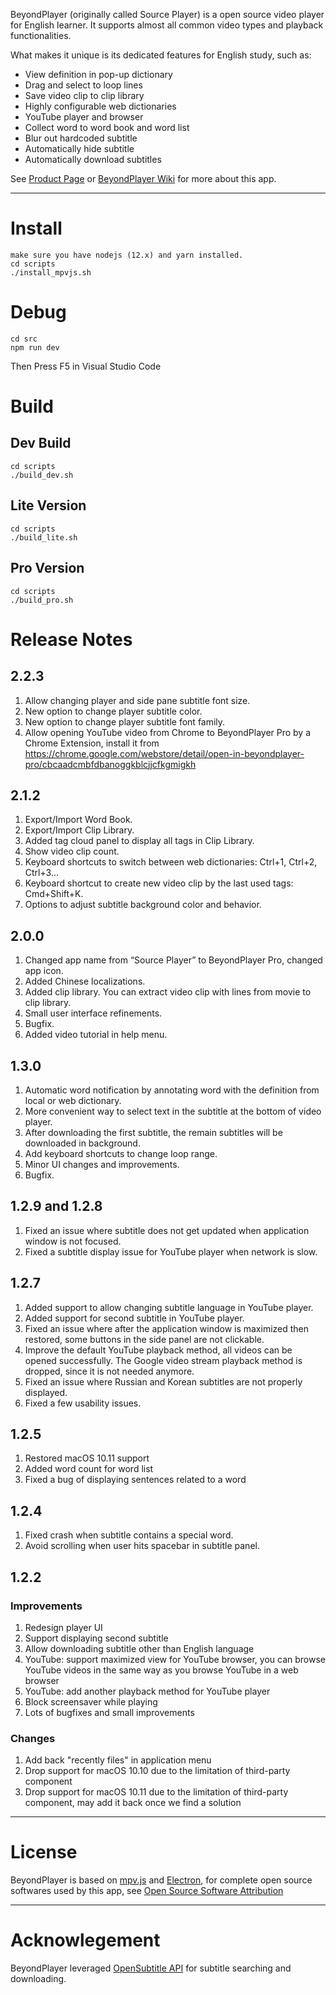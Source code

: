 

BeyondPlayer (originally called Source Player) is a open source video player for English learner. It supports almost all common video types and playback functionalities.

What makes it unique is its dedicated features for English study, such as:

* View definition in pop-up dictionary
* Drag and select to loop lines
* Save video clip to clip library
* Highly configurable web dictionaries
* YouTube player and browser 
* Collect word to word book and word list
* Blur out hardcoded subtitle 
* Automatically hide subtitle 
* Automatically download subtitles
 

See [Product Page](https://circleapps.co/) or [BeyondPlayer Wiki](https://github.com/circleapps/beyondplayer/wiki) for more about this app.

------

# Install
```
make sure you have nodejs (12.x) and yarn installed.
cd scripts
./install_mpvjs.sh
```

# Debug

```
cd src
npm run dev
```
Then Press F5 in Visual Studio Code

# Build

## Dev Build

```
cd scripts
./build_dev.sh   
```

## Lite Version

```
cd scripts
./build_lite.sh
```

## Pro Version

```
cd scripts
./build_pro.sh
```



# Release Notes

## 2.2.3

1. Allow changing player and side pane subtitle font size.
2. New option to change player subtitle color.
3. New option to change player subtitle font family.
4. Allow opening YouTube video from Chrome to BeyondPlayer Pro by a Chrome Extension, install it from https://chrome.google.com/webstore/detail/open-in-beyondplayer-pro/cbcaadcmbfdbanoggkblcjjcfkgmigkh

## 2.1.2

1. Export/Import Word Book.
2. Export/Import Clip Library.
3. Added tag cloud panel to display all tags in Clip Library.
4. Show video clip count.
5. Keyboard shortcuts to switch between web dictionaries: Ctrl+1, Ctrl+2, Ctrl+3...
6. Keyboard shortcut to create new video clip by the last used tags: Cmd+Shift+K.
7. Options to adjust subtitle background color and behavior.

## 2.0.0

1. Changed app name from “Source Player” to BeyondPlayer Pro, changed app icon.
2. Added Chinese localizations.
3. Added clip library. You can extract video clip with lines from movie to clip library.
4. Small user interface refinements.
5. Bugfix.
6. Added video tutorial in help menu.

## 1.3.0

1. Automatic word notification by annotating word with the definition from local or web dictionary.
2. More convenient way to select text in the subtitle at the bottom of video player.
3. After downloading the first subtitle, the remain subtitles will be downloaded in background.
4. Add keyboard shortcuts to change loop range.
5. Minor UI changes and improvements.
6. Bugfix.

## 1.2.9 and 1.2.8

1. Fixed an issue where subtitle does not get updated when application window is not focused.
2. Fixed a subtitle display issue for YouTube player when network is slow.

## 1.2.7

1. Added support to allow changing subtitle language in YouTube player.
2. Added support for second subtitle in YouTube player.
3. Fixed an issue where after the application window is maximized then restored, some buttons in the side panel are not clickable.
4. Improve the default YouTube playback method, all videos can be opened successfully. The Google video stream playback method is dropped, since it is not needed anymore.
5. Fixed an issue where Russian and Korean subtitles are not properly displayed.
6. Fixed a few usability issues.

## 1.2.5

1. Restored macOS 10.11 support
2. Added word count for word list
3. Fixed a bug of displaying sentences related to a word

## 1.2.4

1. Fixed crash when subtitle contains a special word.
2. Avoid scrolling when user hits spacebar in subtitle panel.

## 1.2.2

### Improvements
1. Redesign player UI
2. Support displaying second subtitle
3. Allow downloading subtitle other than English language
4. YouTube: support maximized view for YouTube browser, you can browse YouTube videos in the same way as you browse YouTube in a web browser
5. YouTube: add another playback method for YouTube player 
6. Block screensaver while playing 
7. Lots of bugfixes and small improvements

### Changes
1. Add back "recently files" in application menu
2. Drop support for macOS 10.10 due to the limitation of third-party component
3. Drop support for macOS 10.11 due to the limitation of third-party component, may add it back once we find a solution

-----


# License

BeyondPlayer is based on [mpv.js](https://github.com/Kagami/mpv.js/) and [Electron](https://electronjs.org/), for complete open source softwares used by this app, see
[Open Source Software Attribution](https://github.com/circleapps/sourceplayer/wiki/Open-Source-Software-Attribution)

-----

# Acknowlegement

BeyondPlayer leveraged [OpenSubtitle API](https://opensubtitles.org) for subtitle searching and downloading.

